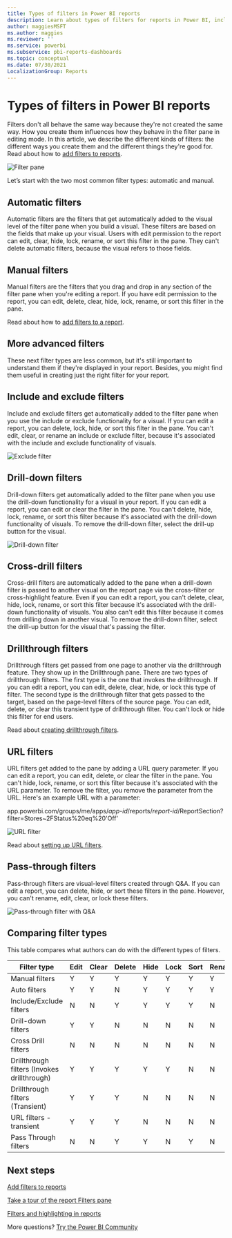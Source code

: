 ```yaml
---
title: Types of filters in Power BI reports
description: Learn about types of filters for reports in Power BI, including page filter, visualization filter, or report filter.
author: maggiesMSFT
ms.author: maggies
ms.reviewer: ''
ms.service: powerbi
ms.subservice: pbi-reports-dashboards
ms.topic: conceptual
ms.date: 07/30/2021
LocalizationGroup: Reports
---
```

# Types of filters in Power BI reports

Filters don't all behave the same way because they're not created the same way. How you create them influences how they behave in the filter pane in editing mode. In this article, we describe the different kinds of filters: the different ways you create them and the different things they're good for. Read about how to [add filters to reports](power-bi-report-add-filter.md). 

![Filter pane](media/power-bi-report-filter-types/power-bi-filter-pane.png)

Let’s start with the two most common filter types: automatic and manual.

## Automatic filters 

Automatic filters are the filters that get automatically added to the visual level of the filter pane when you build a visual. These filters are based on the fields that make up your visual. Users with edit permission to the report can edit, clear, hide, lock, rename, or sort this filter in the pane. They can't delete automatic filters, because the visual refers to those fields.

## Manual filters 

Manual filters are the filters that you drag and drop in any section of the filter pane when you're editing a report. If you have edit permission to the report, you can edit, delete, clear, hide, lock, rename, or sort this filter in the pane.

Read about how to [add filters to a report](power-bi-report-add-filter.md).

## More advanced filters

These next filter types are less common, but it's still important to understand them if they're displayed in your report. Besides, you might find them useful in creating just the right filter for your report.

## Include and exclude filters

Include and exclude filters get automatically added to the filter pane when you use the include or exclude functionality for a visual. If you can edit a report, you can delete, lock, hide, or sort this filter in the pane. You can't edit, clear, or rename an include or exclude filter, because it's associated with the include and exclude functionality of visuals.

![Exclude filter](media/power-bi-report-filter-types/power-bi-filters-exclude.png)

## Drill-down filters

Drill-down filters get automatically added to the filter pane when you use the drill-down functionality for a visual in your report. If you can edit a report, you can edit or clear the filter in the pane. You can't delete, hide, lock, rename, or sort this filter because it's associated with the drill-down functionality of visuals. To remove the drill-down filter, select the drill-up button for the visual.

![Drill-down filter](media/power-bi-report-filter-types/power-bi-filters-drill-down.png)

## Cross-drill filters

Cross-drill filters are automatically added to the pane when a drill-down filter is passed to another visual on the report page via the cross-filter or cross-highlight feature. Even if you can edit a report, you can't delete, clear, hide, lock, rename, or sort this filter because it's associated with the drill-down functionality of visuals. You also can't edit this filter because it comes from drilling down in another visual. To remove the drill-down filter, select the drill-up button for the visual that's passing the filter.

## Drillthrough filters

Drillthrough filters get passed from one page to another via the drillthrough feature. They show up in the Drillthrough pane. There are two types of drillthrough filters. The first type is the one that invokes the drillthrough. If you can edit a report, you can edit, delete, clear, hide, or lock this type of filter. The second type is the drillthrough filter that gets passed to the target, based on the page-level filters of the source page. You can edit, delete, or clear this transient type of drillthrough filter. You can't lock or hide this filter for end users.

Read about [creating drillthrough filters](desktop-drillthrough.md).

## URL filters

URL filters get added to the pane by adding a URL query parameter. If you can edit a report, you  can edit, delete, or clear the filter in the pane. You can't hide, lock, rename, or sort this filter because it's associated with the URL parameter. To remove the filter, you remove the parameter from the URL. Here's an example URL with a parameter:

app.powerbi.com/groups/me/apps/*app-id*/reports/*report-id*/ReportSection?filter=Stores~2FStatus%20eq%20'Off'

![URL filter](media/power-bi-report-filter-types/power-bi-filter-url.png)

Read about [setting up URL filters](../collaborate-share/service-url-filters.md).

## Pass-through filters

Pass-through filters are visual-level filters created through Q&A. If you can edit a report, you can delete, hide, or sort these filters in the pane. However, you can't rename, edit, clear, or lock these filters.

![Pass-through filter with Q&A](media/power-bi-report-filter-types/power-bi-filters-qna.png)

## Comparing filter types

This table compares what authors can do with the different types of filters.

| Filter type | Edit | Clear | Delete | Hide | Lock | Sort | Rename |
|----|----|----|----|----|----|----|----|
| Manual filters | Y | Y | Y | Y | Y | Y | Y |
| Auto filters | Y | Y | N | Y | Y | Y | Y |
| Include/Exclude filters | N | N | Y | Y | Y | Y | N |
| Drill-down filters | Y | Y | N | N | N | N | N |
| Cross Drill filters | N | N | N | N | N | N | N |
| Drillthrough filters (Invokes drillthrough) | Y | Y | Y | Y | Y | N | N |
| Drillthrough filters (Transient) | Y | Y | Y | N | N | N | N |
| URL filters - transient | Y | Y | Y | N | N | N | N |
| Pass Through filters | N | N | Y | Y | N | Y | N |


## Next steps

[Add filters to reports](power-bi-report-add-filter.md)

[Take a tour of the report Filters pane](../consumer/end-user-report-filter.md)

[Filters and highlighting in reports](power-bi-reports-filters-and-highlighting.md)

More questions? [Try the Power BI Community](https://community.powerbi.com/)
